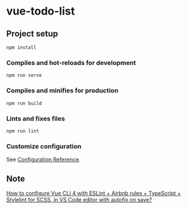 # vue-todo-list

## Project setup

```shell
npm install
```

### Compiles and hot-reloads for development

```shell
npm run serve
```

### Compiles and minifies for production

```shell
npm run build
```

### Lints and fixes files

```shell
npm run lint
```

### Customize configuration

See [Configuration Reference](https://cli.vuejs.org/config/).

## Note

[How to configure Vue CLI 4 with ESLint + Airbnb rules + TypeScript + Stylelint for SCSS, in VS Code editor with autofix on save?](https://stackoverflow.com/questions/60187885)
